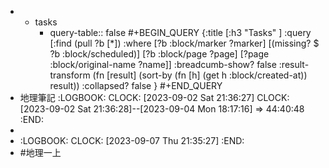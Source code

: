 -
	- tasks
		- query-table:: false
		  #+BEGIN_QUERY
		  {:title [:h3 "Tasks" ]
		  :query [:find (pull ?b [*])
		  :where
		    [?b :block/marker ?marker]
		    [(missing? $ ?b :block/scheduled)]
		    [?b :block/page ?page]
		    [?page :block/original-name ?name]]
		  :breadcumb-show? false
		  :result-transform (fn [result]
		  (sort-by (fn [h]
		  (get h :block/created-at)) result))
		  :collapsed? false
		  }
		  #+END_QUERY
- 地理筆記
  :LOGBOOK:
  CLOCK: [2023-09-02 Sat 21:36:27]
  CLOCK: [2023-09-02 Sat 21:36:28]--[2023-09-04 Mon 18:17:16] =>  44:40:48
  :END:
-
- :LOGBOOK:
  CLOCK: [2023-09-07 Thu 21:35:27]
  :END:
- #地理一上